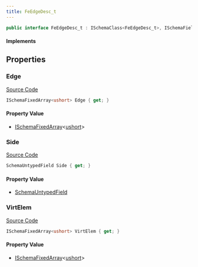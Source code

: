 ```yaml
---
title: FeEdgeDesc_t
---
```


```csharp
public interface FeEdgeDesc_t : ISchemaClass<FeEdgeDesc_t>, ISchemaField, ISchemaClass, INativeHandle
```

#### Implements

## Properties

### Edge

[Source Code](https://github.com/swiftly-solution/swiftlys2/blob/main/managed/src/SwiftlyS2.Generated/Schemas/Interfaces/FeEdgeDesc_t.cs#L17)

```csharp
ISchemaFixedArray<ushort> Edge { get; }
```

#### Property Value

- [ISchemaFixedArray](/docs/api/shared/schemas/ischemafixedarray-1)<[ushort](https://learn.microsoft.com/dotnet/api/system.uint16)>

### Side

[Source Code](https://github.com/swiftly-solution/swiftlys2/blob/main/managed/src/SwiftlyS2.Generated/Schemas/Interfaces/FeEdgeDesc_t.cs#L20)

```csharp
SchemaUntypedField Side { get; }
```

#### Property Value

- [SchemaUntypedField](/docs/api/shared/schemas/schemauntypedfield)

### VirtElem

[Source Code](https://github.com/swiftly-solution/swiftlys2/blob/main/managed/src/SwiftlyS2.Generated/Schemas/Interfaces/FeEdgeDesc_t.cs#L22)

```csharp
ISchemaFixedArray<ushort> VirtElem { get; }
```

#### Property Value

- [ISchemaFixedArray](/docs/api/shared/schemas/ischemafixedarray-1)<[ushort](https://learn.microsoft.com/dotnet/api/system.uint16)>

